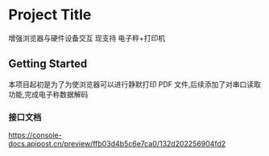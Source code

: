 # Project Title

增强浏览器与硬件设备交互 现支持 电子秤+打印机

## Getting Started

本项目起初是为了为使浏览器可以进行静默打印 PDF 文件,后续添加了对串口读取功能,完成电子称数据解码

### 接口文档
https://console-docs.apipost.cn/preview/ffb03d4b5c6e7ca0/132d202256904fd2
